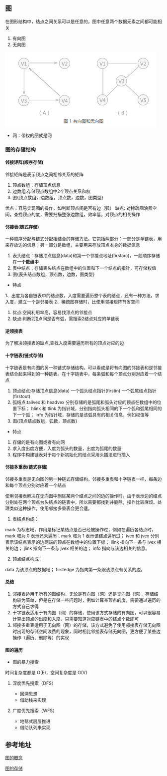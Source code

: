 ## 图

在图形结构中，结点之间关系可以是任意的，图中任意两个数据元素之间都可能相关

1. 有向图
2. 无向图

![](../images/graph.png)

- 网：带权的图就是网

### 图的存储结构

#### 邻接矩阵(顺序存储)

邻接矩阵是表示顶点之间相邻关系的矩阵

1. 顶点数组：存储顶点信息
2. 边数组:存储顶点数组中2个顶点关系和权
3. 图{顶点数组，边数组，顶点数，边数，图类型}

优点：容易实现图的操作，如判断顶点间是否有边（弧）
缺点: 对稀疏图浪费空间，查找顶点的度，需要扫描整张边数组，效率低，对顶点的相关操作

#### 邻接表(链式存储)

一种顺序分配与链式分配相结合的存储方法。它包括两部分：一部分是单链表，用来存放边的信息；另一部分是数组，主要用来存放顶点本身的数据信息

1. 表头结点：存储顶点信息(data)和第一个邻接点地址(firstarc)，一般顺序存储在**一个数组中**
2. 表中结点：存储表头结点在数组中的位置和下一个结点的指针，可存储权值
3. 图{表头结点数组，顶点数，边数，图类型}

- 特点

1、出度为各自链表中的结点数，入度需要遍历整个表的结点，还有一种方法，求入度，建立一个逆邻接表
2、稀疏图存储时，比使用邻接矩阵节省空间


1. 优点:空间利用率高，容易找顶点的邻接点
2. 缺点:判断2顶点间是否有弧，需搜索2结点对应的单链表

#### 逆领接表

为了解决领接表的缺点,查找入度需要遍历所有的顶点对应的边

#### 十字链表(链式存储)

十字链表是有向图的另一种链式存储结构。可以看成是将有向图的邻接表和逆邻接表结合起来得到的一种链表。在十字链表中，每条弧和每个顶点分别对应着一个结点

1. 顶点结点:存储顶点信息(data) 一个弧头结点指针(firstin)  一个弧尾结点指针(firstout)
2. 弧结点:tailvex 和 headvex 分别存储的是弧尾和弧头对应的顶点在数组中的位置下标； hlink 和 tlink 为指针域，分别指向弧头相同的下一个弧和弧尾相同的下一个弧； info 为指针域，存储的是该弧具有的相关信息，例如权值等
3. 图{顶点结点数组，弧数，顶点数}

- 特点

1. 存储的是有向图或者有向网
2. 求入度出度方便，入度为弧头的数量，出度为弧尾的数量
3. 程序中构建链表对于每个新初始化的结点采用头插法进行插入


#### 邻接多重表(链式存储)

邻接多重表是无向图的另一种链式存储结构。邻接多重表和十字链表一样，每条边和每个顶点分别对应着一个结点

使用邻接表解决在无向图中删除某两个结点之间的边的操作时，由于表示边的结点分别处在两个顶点为头结点的链表中，所以需要都找到并删除，操作比较麻烦。处理类似这种操作，使用邻接多重表会更合适。

1. 表结点构成：

mark 为标志域，作用是标记某结点是否已经被操作过，例如在遍历各结点时， mark 域为 0 表示还未遍历；mark 域为 1 表示该结点遍历过；
ivex 和 jvex 分别表示该结点表示的边两端的顶点在数组中的位置下标； ilink 指向下一条与 ivex 相关的边；
jlink 指向下一条与 jvex 相关的边；
info 指向与该边相关的信息。

2. 顶点结点构成：

data 为该顶点的数据域；
firstedge 为指向第一条跟该顶点有关系的边。

#### 总结

1. 邻接表适用于所有的图结构，无论是有向图（网）还是无向图（网），存储结构较为简单，但是在存储一些问题时，例如计算某顶点的度，需要通过遍历的方式自己求得
2. 十字链表适用于有向图（网）的存储，使用该方式存储的有向图，可以很容易计算出顶点的出度和入度，只需要知道对应链表中的结点个数即可
3. 邻接多重表适用于无向图（网）的存储，该方式避免了使用邻接表存储无向图时出现的存储空间浪费的现象，同时相比邻接表存储无向图，更方便了某些边操作（遍历、删除等）的实现

#### 图的遍历

- 图的暴力搜索

时间复杂度都是 O(E)，空间复杂度是 O(V)

1.  深度优先搜索（DFS）

    - 回溯思想
    - 借助栈来实现
  
2.  广度优先搜索（WFS）

    - 地毯式层层推进
    - 借助队列来实现

## 参考地址

[图的概念](http://data.biancheng.net/view/36.html)

[图的存储](https://blog.csdn.net/qq_22238021/article/details/78281939)
